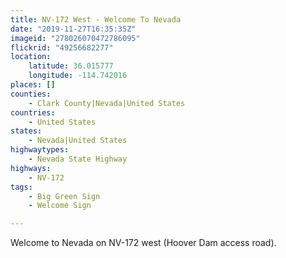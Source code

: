 ```yaml
---
title: NV-172 West - Welcome To Nevada
date: "2019-11-27T16:35:35Z"
imageid: "278026070472786095"
flickrid: "49256682277"
location:
    latitude: 36.015777
    longitude: -114.742016
places: []
counties:
    - Clark County|Nevada|United States
countries:
    - United States
states:
    - Nevada|United States
highwaytypes:
    - Nevada State Highway
highways:
    - NV-172
tags:
    - Big Green Sign
    - Welcome Sign

---
```

Welcome to Nevada on NV-172 west (Hoover Dam access road).